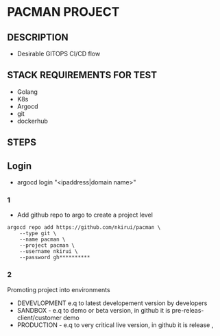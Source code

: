 # PACMAN PROJECT

## DESCRIPTION

- Desirable GITOPS CI/CD flow

## STACK REQUIREMENTS FOR TEST

- Golang
- K8s
- Argocd
- git
- dockerhub

## STEPS

## Login

- argocd login "<ipaddress|domain name>"

### 1

- Add github repo to argo to create a  project level

```text
argocd repo add https://github.com/nkirui/pacman \
    --type git \
    --name pacman \
    --project pacman \
    --username nkirui \
    --password gh**********

```

### 2

Promoting project into environments

- DEVEVLOPMENT e.q to  latest  developement version by developers
- SANDBOX -  e.q to demo or beta version, in github it is pre-releas- client/customer demo
- PRODUCTION - e.q to very critical live version, in github it is release ,